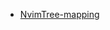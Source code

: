 - [NvimTree-mapping](https://github.com/kyazdani42/nvim-tree.lua/blob/master/doc/nvim-tree-lua.txt)

